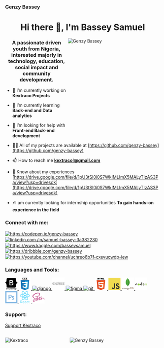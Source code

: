 ### Genzy Bassey 



<h1 align="center">Hi there 👋, I'm Bassey Samuel</h1>

<img align="right" alt="Genzy Bassey" width="300px" height="300px" src="https://drive.google.com/file/d/1FbCgOraKajRpGqpFoA4jjYfJho_OZvx3/view?usp=drivesdk">

<h3 align="center">A passionate driven youth from Nigeria, interested majorly in technology, education, social impact and community development.</h3>

- 🔭 I’m currently working on **Kextraco Projects**

- 🌱 I’m currently learning **Back-end and Data analytics**

- 🤝 I’m looking for help with **Front-end Back-end development**

- 👨‍💻 All of my projects are available at [https://github.com/genzy-bassey](https://github.com/genzy-bassey)

- 📫 How to reach me **kextracol@gmail.com**

- 📄 Know about my experiences [https://drive.google.com/file/d/1pU3tSI0i0S7WkIMLImX5MALyTIzAS3Pa/view?usp=drivesdk](https://drive.google.com/file/d/1pU3tSI0i0S7WkIMLImX5MALyTIzAS3Pa/view?usp=drivesdk)

- ⚡I am currently looking for internship opportunities **To gain hands-on experience in the field**

<h3 align="left">Connect with me:</h3>
<p align="left">
<a href="https://codepen.io/https://codepen.io/genzy-bassey" target="blank"><img align="center" src="https://raw.githubusercontent.com/rahuldkjain/github-profile-readme-generator/master/src/images/icons/Social/codepen.svg" alt="https://codepen.io/genzy-bassey" height="30" width="40" /></a>
<a href="https://linkedin.com/in/linkedin.com./in/samuel-bassey-3a382230" target="blank"><img align="center" src="https://raw.githubusercontent.com/rahuldkjain/github-profile-readme-generator/master/src/images/icons/Social/linked-in-alt.svg" alt="linkedin.com./in/samuel-bassey-3a382230" height="30" width="40" /></a>
<a href="https://kaggle.com/https://www.kaggle.com/basseysamuel" target="blank"><img align="center" src="https://raw.githubusercontent.com/rahuldkjain/github-profile-readme-generator/master/src/images/icons/Social/kaggle.svg" alt="https://www.kaggle.com/basseysamuel" height="30" width="40" /></a>
<a href="https://dribbble.com/https://dribbble.com/genzy-bassey" target="blank"><img align="center" src="https://raw.githubusercontent.com/rahuldkjain/github-profile-readme-generator/master/src/images/icons/Social/dribbble.svg" alt="https://dribbble.com/genzy-bassey" height="30" width="40" /></a>
<a href="https://www.youtube.com/c/https://youtube.com/channel/uchreo6b7f-cxevucwdp-iew" target="blank"><img align="center" src="https://raw.githubusercontent.com/rahuldkjain/github-profile-readme-generator/master/src/images/icons/Social/youtube.svg" alt="https://youtube.com/channel/uchreo6b7f-cxevucwdp-iew" height="30" width="40" /></a>
</p>

<h3 align="left">Languages and Tools:</h3>
<p align="left"> <a href="https://getbootstrap.com" target="_blank" rel="noreferrer"> <img src="https://raw.githubusercontent.com/devicons/devicon/master/icons/bootstrap/bootstrap-plain-wordmark.svg" alt="bootstrap" width="40" height="40"/> </a> <a href="https://www.w3schools.com/css/" target="_blank" rel="noreferrer"> <img src="https://raw.githubusercontent.com/devicons/devicon/master/icons/css3/css3-original-wordmark.svg" alt="css3" width="40" height="40"/> </a> <a href="https://www.djangoproject.com/" target="_blank" rel="noreferrer"> <img src="https://cdn.worldvectorlogo.com/logos/django.svg" alt="django" width="40" height="40"/> </a> <a href="https://expressjs.com" target="_blank" rel="noreferrer"> <img src="https://raw.githubusercontent.com/devicons/devicon/master/icons/express/express-original-wordmark.svg" alt="express" width="40" height="40"/> </a> <a href="https://www.figma.com/" target="_blank" rel="noreferrer"> <img src="https://www.vectorlogo.zone/logos/figma/figma-icon.svg" alt="figma" width="40" height="40"/> </a> <a href="https://git-scm.com/" target="_blank" rel="noreferrer"> <img src="https://www.vectorlogo.zone/logos/git-scm/git-scm-icon.svg" alt="git" width="40" height="40"/> </a> <a href="https://www.w3.org/html/" target="_blank" rel="noreferrer"> <img src="https://raw.githubusercontent.com/devicons/devicon/master/icons/html5/html5-original-wordmark.svg" alt="html5" width="40" height="40"/> </a> <a href="https://developer.mozilla.org/en-US/docs/Web/JavaScript" target="_blank" rel="noreferrer"> <img src="https://raw.githubusercontent.com/devicons/devicon/master/icons/javascript/javascript-original.svg" alt="javascript" width="40" height="40"/> </a> <a href="https://www.mongodb.com/" target="_blank" rel="noreferrer"> <img src="https://raw.githubusercontent.com/devicons/devicon/master/icons/mongodb/mongodb-original-wordmark.svg" alt="mongodb" width="40" height="40"/> </a> <a href="https://nodejs.org" target="_blank" rel="noreferrer"> <img src="https://raw.githubusercontent.com/devicons/devicon/master/icons/nodejs/nodejs-original-wordmark.svg" alt="nodejs" width="40" height="40"/> </a> <a href="https://www.photoshop.com/en" target="_blank" rel="noreferrer"> <img src="https://raw.githubusercontent.com/devicons/devicon/master/icons/photoshop/photoshop-line.svg" alt="photoshop" width="40" height="40"/> </a> <a href="https://reactjs.org/" target="_blank" rel="noreferrer"> <img src="https://raw.githubusercontent.com/devicons/devicon/master/icons/react/react-original-wordmark.svg" alt="react" width="40" height="40"/> </a> <a href="https://sass-lang.com" target="_blank" rel="noreferrer"> <img src="https://raw.githubusercontent.com/devicons/devicon/master/icons/sass/sass-original.svg" alt="sass" width="40" height="40"/> </a> </p>

<h3 align="left">Support:</h3>
<a href="kextracol@gmail.com">Support Kextraco</a><br><br>
<p><a href="kextracol@gmail.com "> <img align="left" src="https://cdn.buymeacoffee.com/buttons/v2/default-yellow.png" height="50" width="210" alt="Kextraco " /></a><a href="kextracol@gmail.com "> <img align="left" src="https://cdn.ko-fi.com/cdn/kofi3.png?v=3" height="50" width="210" alt="Genzy Bassey " /></a></p><br><br>
